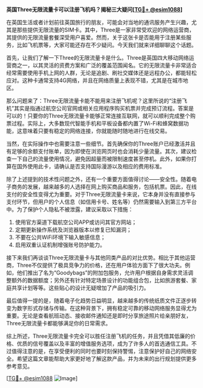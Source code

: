 **英国Three无限流量卡可以注册飞机吗？揭秘三大疑问[[TG💪+ @esim1088](https://t.me/s/esim1088)]**

在英国生活或者计划前往英国旅行的朋友，可能会对当地的通讯服务产生兴趣，尤其是那些提供无限流量的SIM卡。其中，Three是一家非常受欢迎的网络运营商，其提供的无限流量套餐深受用户喜爱。然而，关于这张卡是否能用于注册某些服务，比如飞机票等，大家可能还存在不少疑问。今天我们就来详细聊聊这个话题。

首先，让我们了解一下Three的无限流量卡是什么。Three是英国四大移动网络运营商之一，以其灵活的资费方案和广泛的覆盖范围闻名。它的无限流量卡非常适合经常需要使用手机上网的人群，无论是追剧、刷社交媒体还是远程办公，都能轻松应对。这种卡通常支持4G网络，并且在网络质量上表现不错，尤其是在城市地区。

那么问题来了：Three无限流量卡能不能用来注册飞机呢？这里所说的“注册飞机”其实是指通过航空公司官网或相关应用程序购买机票并完成预订流程。答案是可以的！只要你的Three无限流量卡能够正常连接互联网，就可以顺利完成整个购票过程。实际上，大多数现代智能手机和平板设备都内置了Wi-Fi和蜂窝数据功能，这意味着只要有稳定的网络连接，你就能随时随地进行在线交易。

当然，在实际操作中也需要注意一些细节。首先确保你的Three账户已经激活并且有足够的余额支付账单，因为即使在浏览网页时也会消耗少量流量。其次，建议检查一下自己的流量使用情况，避免因超量而被限制速度甚至停机。此外，如果你打算在国外使用此卡，请确认是否支持国际漫游以及相应的费用标准。

除了上述提到的技术性问题之外，还有一个重要方面值得讨论——安全性。随着电子商务的发展，越来越多的人选择在网上购买商品和服务，包括机票。因此，在线支付的安全性变得尤为重要。对于Three无限流量卡来说，它本身并没有直接参与支付环节，但用户的个人信息（如信用卡号、姓名等）仍然需要输入到第三方平台中。为了保护个人隐私不被泄露，建议采取以下措施：

1. 使用官方渠道下载航空公司APP或访问其官方网站；
2. 定期更新操作系统及浏览器版本以修复已知漏洞；
3. 不要在公共WiFi环境下输入敏感信息；
4. 启用双重认证机制增强账号防护能力。

接下来我们再谈谈Three无限流量卡与其他同类产品的对比优势。相比于其他运营商，Three不仅提供了极具竞争力的价格，还在用户体验方面下了很大功夫。例如，他们推出了名为“Goodybags”的附加包服务，允许用户根据自身需求灵活调整额外的数据额度；另外还有针对特定场景设计的功能组合包，比如旅游套餐、家庭共享计划等等。这些贴心的设计无疑增加了产品的吸引力。

最后值得一提的是，随着电子化趋势日益明显，越来越多的传统纸质文件正逐步转变为数字形式存储与传输。在这种背景下，拥有稳定可靠的移动网络服务显得尤为重要。无论是查看航班动态、接收邮件通知还是即时分享旅途照片给亲朋好友，Three无限流量卡都能够满足你的日常需求。

综上所述，Three无限流量卡完全可以胜任注册飞机的任务，并且凭借其低廉的价格、优质的信号覆盖以及丰富的增值服务选项，成为了许多人的首选通信工具。不过值得注意的是，在享受便利的同时也要时刻保持警惕，注意保护好自己的网络安全。希望这篇文章能帮助大家更好地了解这款产品，并为未来的出行规划提供更多参考意见。

[[TG💪+ @esim1088](https://t.me/s/esim1088) ![Image](https://i.postimg.cc/4NQfJmqS/Snipaste-2025-05-13-00-14-12.png)]